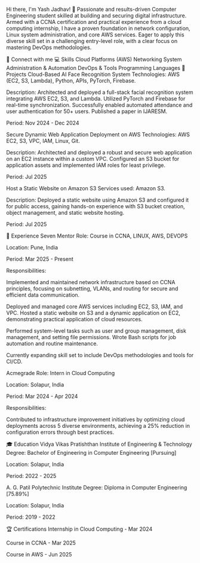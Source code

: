 Hi there, I'm Yash Jadhav! 👋
Passionate and results-driven Computer Engineering student skilled at building and securing digital infrastructure. Armed with a CCNA certification and practical experience from a cloud computing internship, I have a proven foundation in network configuration, Linux system administration, and core AWS services. Eager to apply this diverse skill set in a challenging entry-level role, with a clear focus on mastering DevOps methodologies.

🔗 Connect with me
💻 Skills
Cloud Platforms (AWS)
Networking
System Administration & Automation
DevOps & Tools
Programming Languages
🚀 Projects
Cloud-Based AI Face Recognition System
Technologies: AWS (EC2, S3, Lambda), Python, APIs, PyTorch, Firebase.

Description: Architected and deployed a full-stack facial recognition system integrating AWS EC2, S3, and Lambda. Utilized PyTorch and Firebase for real-time synchronization. Successfully enabled automated attendance and user authentication for 50+ users. Published a paper in IJARESM.

Period: Nov 2024 - Dec 2024

Secure Dynamic Web Application Deployment on AWS
Technologies: AWS EC2, S3, VPC, IAM, Linux, Git.

Description: Architected and deployed a robust and secure web application on an EC2 instance within a custom VPC. Configured an S3 bucket for application assets and implemented IAM roles for least privilege.

Period: Jul 2025

Host a Static Website on Amazon S3
Services used: Amazon S3.

Description: Deployed a static website using Amazon S3 and configured it for public access, gaining hands-on experience with S3 bucket creation, object management, and static website hosting.

Period: Jul 2025

💼 Experience
Seven Mentor
Role: Course in CCNA, LINUX, AWS, DEVOPS

Location: Pune, India

Period: Mar 2025 - Present

Responsibilities:

Implemented and maintained network infrastructure based on CCNA principles, focusing on subnetting, VLANs, and routing for secure and efficient data communication.

Deployed and managed core AWS services including EC2, S3, IAM, and VPC. Hosted a static website on S3 and a dynamic application on EC2, demonstrating practical application of cloud resources.

Performed system-level tasks such as user and group management, disk management, and setting file permissions. Wrote Bash scripts for job automation and routine maintenance.

Currently expanding skill set to include DevOps methodologies and tools for CI/CD.

Acmegrade
Role: Intern in Cloud Computing

Location: Solapur, India

Period: Mar 2024 - Apr 2024

Responsibilities:

Contributed to infrastructure improvement initiatives by optimizing cloud deployments across 5 diverse environments, achieving a 25% reduction in configuration errors through best practices.

🎓 Education
Vidya Vikas Pratishthan Institute of Engineering & Technology
Degree: Bachelor of Engineering in Computer Engineering [Pursuing]

Location: Solapur, India

Period: 2022 - 2025

A. G. Patil Polytechnic Institute
Degree: Diploma in Computer Engineering [75.89%]

Location: Solapur, India

Period: 2019 - 2022

🏆 Certifications
Internship in Cloud Computing - Mar 2024

Course in CCNA - Mar 2025

Course in AWS - Jun 2025
